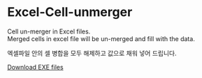 # Excel-Cell-unmerger

Cell un-merger in Excel files.  
Merged cells in excel file will be un-merged and fill with the data.

엑셀파일 안의 셀 병합을 모두 해제하고 값으로 채워 넣어 드립니다.

[Download EXE files](https://github.com/pjyy2k/Excel-Cell-unmerger/releases/download/v1.0.0/Excel-cells-unmerge.v1.0.exe)
